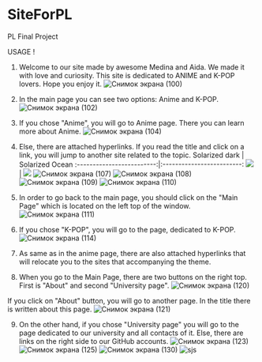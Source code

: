 # SiteForPL
PL Final Project 

USAGE !


1.  Welcome to our site made by awesome Medina and Aida. We made it with love and curiosity. 
This site is dedicated to ANIME and K-POP lovers. Hope you enjoy it.
![Снимок экрана (100)](https://user-images.githubusercontent.com/73512902/102732178-32065b00-4364-11eb-9337-4d6bac9d239d.png)


2. In the main page you can see two options: Anime and K-POP.
![Снимок экрана (102)](https://user-images.githubusercontent.com/73512902/102732338-a5a86800-4364-11eb-82b3-9ae02a05560b.png)


3. If you chose "Anime", you will go to Anime page. There you can learn more about Anime.
![Снимок экрана (104)](https://user-images.githubusercontent.com/73512902/102732509-1ea7bf80-4365-11eb-8b3b-8b7cb500b824.png)


4. Else, there are attached hyperlinks. If you read the title and click on a link, you will jump to another site related to the topic.
Solarized dark             |  Solarized Ocean
:-------------------------:|:-------------------------:
![](https://user-images.githubusercontent.com/73512902/102732899-0dab7e00-4366-11eb-9ab5-9dd9cfb4897d.png)  |  ![](https://user-images.githubusercontent.com/73512902/102732917-18661300-4366-11eb-9155-5f6e8b5e5b97.png)
![Снимок экрана (107)](https://user-images.githubusercontent.com/73512902/102732930-21ef7b00-4366-11eb-90f2-9e8e49bb90e5.png) ![Снимок экрана (108)](https://user-images.githubusercontent.com/73512902/102732931-22881180-4366-11eb-839b-565a03439161.png)
![Снимок экрана (109)](https://user-images.githubusercontent.com/73512902/102732938-26b42f00-4366-11eb-9366-ee941c32b8d0.png) ![Снимок экрана (110)](https://user-images.githubusercontent.com/73512902/102732947-2caa1000-4366-11eb-9593-8986372d62f8.png)


5. In order to go back to the main page, you should click on the "Main Page" which is located on the left top of the window.
![Снимок экрана (111)](https://user-images.githubusercontent.com/73512902/102733183-cd98cb00-4366-11eb-80b1-92485034848d.png)


6. If you chose "K-POP", you will go to the page, dedicated to K-POP.
![Снимок экрана (114)](https://user-images.githubusercontent.com/73512902/102733379-60396a00-4367-11eb-88c6-2e7fb93ca034.png)


7. As same as in the anime page, there are also attached hyperlinks that will relocate you to the sites that accompanying the theme.
8. When you go to the Main Page, there are two buttons on the right top. First is "About" and second "University page".
![Снимок экрана (120)](https://user-images.githubusercontent.com/73512902/102733792-6419bc00-4368-11eb-937b-412eb5d824bc.png)


If you click on "About" button, you will go to another page. In the title there is written about this page.
![Снимок экрана (121)](https://user-images.githubusercontent.com/73512902/102733802-6a0f9d00-4368-11eb-98a8-178feff61399.png)


9. On the other hand, if you chose "University page" you will go to the page dedicated to our university and all contacts of it. Else, there are links on the right side to our GitHub accounts.
![Снимок экрана (123)](https://user-images.githubusercontent.com/73512902/102734243-8eb84480-4369-11eb-8ede-b100e3243c64.png) ![Снимок экрана (125)](https://user-images.githubusercontent.com/73512902/102734477-17cf7b80-436a-11eb-95f6-b307ce3185a1.png)
![Снимок экрана (130)](https://user-images.githubusercontent.com/73512902/102734480-1aca6c00-436a-11eb-8e23-8cb703e4ed12.png) ![sjs](https://user-images.githubusercontent.com/73512902/102734702-ae03a180-436a-11eb-8478-06b530cec380.png)

